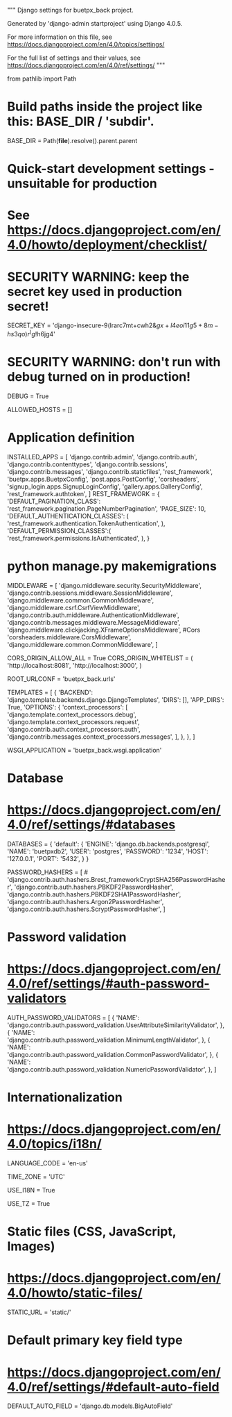 """
Django settings for buetpx_back project.

Generated by 'django-admin startproject' using Django 4.0.5.

For more information on this file, see
https://docs.djangoproject.com/en/4.0/topics/settings/

For the full list of settings and their values, see
https://docs.djangoproject.com/en/4.0/ref/settings/
"""

from pathlib import Path

# Build paths inside the project like this: BASE_DIR / 'subdir'.
BASE_DIR = Path(__file__).resolve().parent.parent


# Quick-start development settings - unsuitable for production
# See https://docs.djangoproject.com/en/4.0/howto/deployment/checklist/

# SECURITY WARNING: keep the secret key used in production secret!
SECRET_KEY = 'django-insecure-9(lrarc7mt+cwh2&$gx+l4eoi11g5+8m-hs3qo)r^)g$!h6jg4'

# SECURITY WARNING: don't run with debug turned on in production!
DEBUG = True

ALLOWED_HOSTS = []


# Application definition

INSTALLED_APPS = [
    'django.contrib.admin',
    'django.contrib.auth',
    'django.contrib.contenttypes',
    'django.contrib.sessions',
    'django.contrib.messages',
    'django.contrib.staticfiles',
	'rest_framework',
    'buetpx.apps.BuetpxConfig',
    'post.apps.PostConfig',
    'corsheaders',
    'signup_login.apps.SignupLoginConfig',
    'gallery.apps.GalleryConfig',
    'rest_framework.authtoken',
]
REST_FRAMEWORK = {
    'DEFAULT_PAGINATION_CLASS': 'rest_framework.pagination.PageNumberPagination',
    'PAGE_SIZE': 10,
    'DEFAULT_AUTHENTICATION_CLASSES': (
               'rest_framework.authentication.TokenAuthentication',
    ),
    'DEFAULT_PERMISSION_CLASSES':(
                'rest_framework.permissions.IsAuthenticated',
    ),
}
# python manage.py makemigrations

MIDDLEWARE = [
    'django.middleware.security.SecurityMiddleware',
    'django.contrib.sessions.middleware.SessionMiddleware',
    'django.middleware.common.CommonMiddleware',
    'django.middleware.csrf.CsrfViewMiddleware',
    'django.contrib.auth.middleware.AuthenticationMiddleware',
    'django.contrib.messages.middleware.MessageMiddleware',
    'django.middleware.clickjacking.XFrameOptionsMiddleware',
    #Cors
    'corsheaders.middleware.CorsMiddleware',
    'django.middleware.common.CommonMiddleware',
]

CORS_ORIGIN_ALLOW_ALL = True
CORS_ORIGIN_WHITELIST = (
    'http://localhost:8081',
    'http://localhost:3000',
)

ROOT_URLCONF = 'buetpx_back.urls'

TEMPLATES = [
    {
        'BACKEND': 'django.template.backends.django.DjangoTemplates',
        'DIRS': [],
        'APP_DIRS': True,
        'OPTIONS': {
            'context_processors': [
                'django.template.context_processors.debug',
                'django.template.context_processors.request',
                'django.contrib.auth.context_processors.auth',
                'django.contrib.messages.context_processors.messages',
            ],
        },
    },
]

WSGI_APPLICATION = 'buetpx_back.wsgi.application'


# Database
# https://docs.djangoproject.com/en/4.0/ref/settings/#databases

DATABASES = {
    'default': {
        'ENGINE': 'django.db.backends.postgresql',
        'NAME': 'buetpxdb2',
        'USER': 'postgres',
        'PASSWORD': '1234',
        'HOST': '127.0.0.1',
        'PORT': '5432',
    }
}

PASSWORD_HASHERS = [
    # 'django.contrib.auth.hashers.Brest_frameworkCryptSHA256PasswordHasher',
    'django.contrib.auth.hashers.PBKDF2PasswordHasher',
    'django.contrib.auth.hashers.PBKDF2SHA1PasswordHasher',
    'django.contrib.auth.hashers.Argon2PasswordHasher',
    'django.contrib.auth.hashers.ScryptPasswordHasher',
]


# Password validation
# https://docs.djangoproject.com/en/4.0/ref/settings/#auth-password-validators

AUTH_PASSWORD_VALIDATORS = [
    {
        'NAME': 'django.contrib.auth.password_validation.UserAttributeSimilarityValidator',
    },
    {
        'NAME': 'django.contrib.auth.password_validation.MinimumLengthValidator',
    },
    {
        'NAME': 'django.contrib.auth.password_validation.CommonPasswordValidator',
    },
    {
        'NAME': 'django.contrib.auth.password_validation.NumericPasswordValidator',
    },
]


# Internationalization
# https://docs.djangoproject.com/en/4.0/topics/i18n/

LANGUAGE_CODE = 'en-us'

TIME_ZONE = 'UTC'

USE_I18N = True

USE_TZ = True


# Static files (CSS, JavaScript, Images)
# https://docs.djangoproject.com/en/4.0/howto/static-files/

STATIC_URL = 'static/'

# Default primary key field type
# https://docs.djangoproject.com/en/4.0/ref/settings/#default-auto-field

DEFAULT_AUTO_FIELD = 'django.db.models.BigAutoField'
